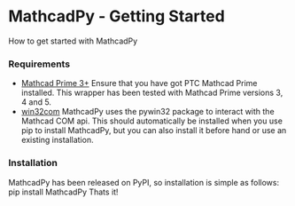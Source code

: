 # MathcadPy - Getting Started
How to get started with MathcadPy

### Requirements
- [Mathcad Prime 3+](https://www.mathcad.com/) Ensure that you have got PTC Mathcad Prime installed. This wrapper has been tested with Mathcad Prime versions 3, 4 and 5.
- [win32com](https://github.com/mhammond/pywin32) MathcadPy uses the pywin32 package to interact with the Mathcad COM api. This should automatically be installed when you use pip to install MathcadPy, but you can also install it before hand or use an existing installation.


### Installation
MathcadPy has been released on PyPI, so installation is simple as follows:
    pip install MathcadPy
Thats it!

